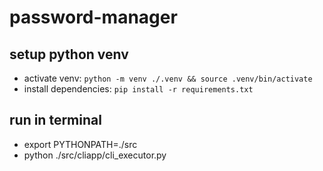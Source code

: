 # password-manager

## setup python venv
* activate venv: `python -m venv ./.venv && source .venv/bin/activate`
* install dependencies: `pip install -r requirements.txt`

## run in terminal
* export PYTHONPATH=./src
* python ./src/cliapp/cli_executor.py
